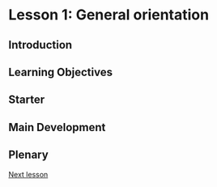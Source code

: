 # Lesson 1: General orientation

## Introduction



## Learning Objectives



## Starter



## Main Development




## Plenary



[Next lesson](../lesson2/README.md)
